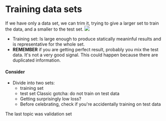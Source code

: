 # Training data sets

If we have only a data set, we can trim it, trying to give a larger set to train the data, and a smaller to the test set.
<img src="https://developers.google.com/static/machine-learning/crash-course/images/PartitionTwoSets.svg?hl=es-419">

* Training set: Is large enough to produce statically meaninful results and is representative for the whole set.
* **REMEMBER** if you are getting perfect result, probably you mix the test data. It's not a very good signal. This could happen because there are duplicated information.

#### Consider
- Divide into two sets:
  - training set
  - test set
Classic gotcha: do not train on test data
  - Getting surprisingly low loss?
  - Before celebrating, check if you're accidentally training on test data

The last topic was validation set


